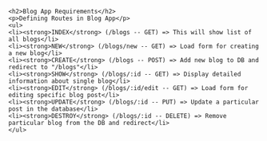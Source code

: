     <h2>Blog App Requirements</h2> 
    <p>Defining Routes in Blog App</p>
    <ul>
    <li><strong>INDEX</strong> (/blogs -- GET) => This will show list of all blogs</li>
    <li><strong>NEW</strong> (/blogs/new -- GET) => Load form for creating a new blog</li>
    <li><strong>CREATE</strong> (/blogs -- POST) => Add new blog to DB and redirect to "/blogs"</li>
    <li><strong>SHOW</strong> (/blogs/:id -- GET) => Display detailed information about single blog</li>
    <li><strong>EDIT</strong> (/blogs/:id/edit -- GET) => Load form for editing specific blog post</li>
    <li><strong>UPDATE</strong> (/blogs/:id -- PUT) => Update a particular post in the database</li>
    <li><strong>DESTROY</strong> (/blogs/:id -- DELETE) => Remove particular blog from the DB and redirect</li>
    </ul>
